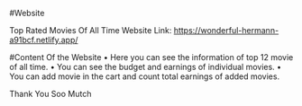 #Website

Top Rated Movies Of All Time
Website Link: https://wonderful-hermann-a91bcf.netlify.app/

#Content Of the Website
•	Here you can see the information of top 12 movie of all time.
•	You can see the budget and earnings of individual movies.
•	You can add movie in the cart and count total earnings of added movies.

Thank You Soo Mutch
